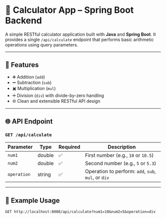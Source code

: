 # 🧮 Calculator App – Spring Boot Backend

A simple RESTful calculator application built with **Java** and **Spring Boot**. It provides a single `/api/calculate` endpoint that performs basic arithmetic operations using query parameters.

---

## 📌 Features

- ➕ Addition (`add`)
- ➖ Subtraction (`sub`)
- ✖️ Multiplication (`mul`)
- ➗ Division (`div`) with divide-by-zero handling
- 🌐 Clean and extensible RESTful API design

---

## 🌐 API Endpoint

### `GET /api/calculate`

| Parameter    | Type   | Required | Description                                                           |
|--------------|--------|----------|-----------------------------------------------------------------------|
| `num1`       | double | ✅       | First number (e.g., `10` or `10.5`)                                   |
| `num2`       | double | ✅       | Second number (e.g., `5` or `5.3`)                                    |
| `operation`  | string | ✅       | Operation to perform: `add`, `sub`, `mul`, or `div`                   |

---

## 🔄 Example Usage

```http
GET http://localhost:8080/api/calculate?num1=10&num2=5&operation=div
